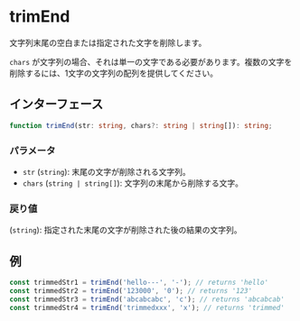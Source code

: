# trimEnd

文字列末尾の空白または指定された文字を削除します。

`chars` が文字列の場合、それは単一の文字である必要があります。複数の文字を削除するには、1文字の文字列の配列を提供してください。

## インターフェース

```typescript
function trimEnd(str: string, chars?: string | string[]): string;
```

### パラメータ

- `str` (`string`): 末尾の文字が削除される文字列。
- `chars` (`string | string[]`): 文字列の末尾から削除する文字。

### 戻り値

(`string`): 指定された末尾の文字が削除された後の結果の文字列。

## 例

```typescript
const trimmedStr1 = trimEnd('hello---', '-'); // returns 'hello'
const trimmedStr2 = trimEnd('123000', '0'); // returns '123'
const trimmedStr3 = trimEnd('abcabcabc', 'c'); // returns 'abcabcab'
const trimmedStr4 = trimEnd('trimmedxxx', 'x'); // returns 'trimmed'
```
